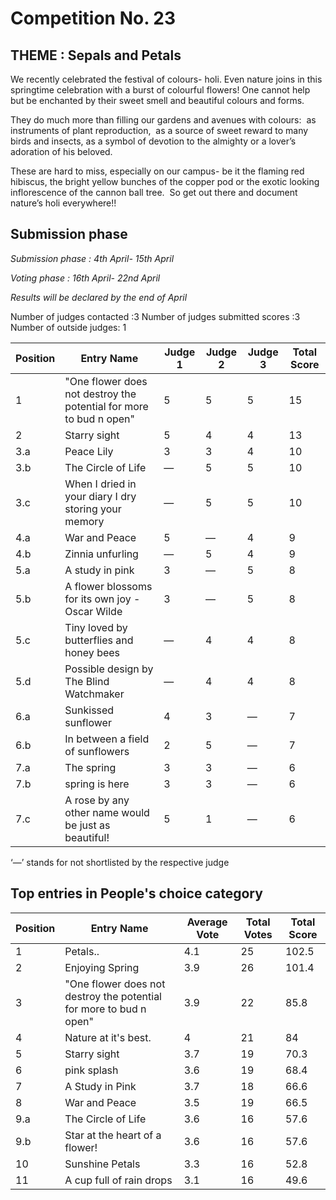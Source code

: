 # Competition No. 23
## THEME : Sepals and Petals

We recently celebrated the festival of colours- holi. Even
nature joins in this springtime celebration with a burst of colourful flowers!
One cannot help but be enchanted by their sweet smell and beautiful colours and
forms.

They do much more than filling our gardens and avenues with colours:  as instruments of plant reproduction,  as a source of sweet reward to many birds and insects, as a symbol of devotion to the almighty or a lover’s adoration of his beloved. 

These are hard to miss, especially on our campus- be it the
flaming red hibiscus, the bright yellow bunches of the copper pod or the exotic
looking inflorescence of the cannon ball tree. 
So get out there and document nature’s holi everywhere!!


## Submission phase
*Submission phase : 4th April- 15th April*

*Voting phase        : 16th April- 22nd April*

*Results will be declared by the end of April*

Number of judges contacted :3
Number of judges submitted scores :3
Number of outside judges: 1

|Position	|Entry Name|	Judge 1	| Judge 2	| Judge 3	| Total Score |
|--|--|--|--|--|--|
|1	| "One flower does not destroy the potential for more to bud n open"|	5	|5	|5	|15|
|2	|Starry sight	|5|	4	|4	|13|
|3.a	|Peace Lily	|3	|3	|4	|10|
|3.b	|The Circle of Life	|—	|5|	5|	10|
|3.c	|When I dried in your diary I dry storing your memory	|—	|5	|5|	10|
|4.a	|War and Peace |	5	|—	|4	|9|
|4.b	|Zinnia unfurling	|—	|5	|4	|9|
|5.a	|A study in pink |	3|	—|	5|	8|
|5.b	|A flower blossoms for its own joy - Oscar Wilde	|3	|—|	5|	8|
|5.c	|Tiny loved by butterflies and honey bees |	—	|4	|4	|8|
|5.d	|Possible design by The Blind Watchmaker	|—	|4	|4|	8|
|6.a	|Sunkissed sunflower|	4|	3	|—|	7|
|6.b	|In between a field of sunflowers	|2|	5|	—|	7|
|7.a	|The spring|	3|	3|	—|	6|
|7.b	|spring is here|	3|	3|	—|	6|
|7.c	|A rose by any other name would be just as beautiful!	|5	|1	|—	|6|

‘—’ stands for not shortlisted by the respective judge

## Top entries in People's choice category

|Position	|Entry Name|	Average Vote|	Total Votes	|Total Score|
|--|--|--|--|--|
|1	|Petals..	|4.1	|25|	102.5|
|2	|Enjoying Spring	|3.9|	26	|101.4|
|3	|"One flower does not destroy the potential for more to bud n open"|	3.9|	22|	85.8|‘—’ stands for not shortlisted by the respective judge
|4	|Nature at it's best.|	4	|21	|84|
|5	|Starry sight	|3.7	|19	|70.3|
|6	|pink splash|	3.6	|19	|68.4|
|7	|A Study in Pink	|3.7	|18|	66.6|
|8	|War and Peace |	3.5|	19	|66.5|
|9.a	|The Circle of Life|	3.6|	16	|57.6|
|9.b	|Star at the heart of a flower!	|3.6	|16|	57.6|
|10	|Sunshine Petals	|3.3	|16	|52.8|
|11|	A cup full of rain drops	|3.1|	16	|49.6|

